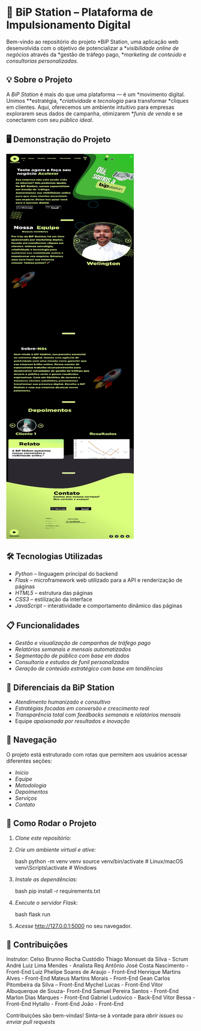 # 🚀 BiP Station – Plataforma de Impulsionamento Digital

Bem-vindo ao repositório do projeto *BiP Station, uma aplicação web desenvolvida com o objetivo de potencializar a **visibilidade online de negócios* através da *gestão de tráfego pago, **marketing de conteúdo* e *consultorias personalizadas*.

## 💡 Sobre o Projeto

A *BiP Station* é mais do que uma plataforma — é um *movimento digital. Unimos **estratégia, **criatividade* e *tecnologia* para transformar *cliques em clientes. Aqui, oferecemos um ambiente intuitivo para empresas explorarem seus dados de campanha, otimizarem **funis de venda* e se conectarem com seu *público ideal*.

## 🖥️ Demonstração do Projeto
![demonstracao_projeto](demonstracao_projeto.jpeg)


## 🛠️ Tecnologias Utilizadas

- *Python* – linguagem principal do backend
- *Flask* – microframework web utilizado para a API e renderização de páginas
- *HTML5* – estrutura das páginas
- *CSS3* – estilização da interface
- *JavaScript* – interatividade e comportamento dinâmico das páginas

## 📋 Funcionalidades

- *Gestão e visualização de campanhas de tráfego pago*
- *Relatórios semanais e mensais automatizados*
- *Segmentação de público com base em dados*
- *Consultoria e estudos de funil personalizados*
- *Geração de conteúdo estratégico com base em tendências*

## 🧠 Diferenciais da BiP Station

- *Atendimento humanizado e consultivo*
- *Estratégias focadas em conversão e crescimento real*
- *Transparência total* com *feedbacks semanais* e *relatórios mensais*
- Equipe *apaixonada por resultados e inovação*

## 📍 Navegação

O projeto está estruturado com rotas que permitem aos usuários acessar diferentes seções:

- *Início*
- *Equipe*
- *Metodologia*
- *Depoimentos*
- *Serviços*
- *Contato*

## 🏁 Como Rodar o Projeto

1. *Clone este repositório:*

2. *Crie um ambiente virtual e ative:*

   bash
   python -m venv venv
   source venv/bin/activate  # Linux/macOS
   venv\Scripts\activate     # Windows
   

3. *Instale as dependências:*

   bash
   pip install -r requirements.txt
   

4. *Execute o servidor Flask:*

   bash
   flask run
   

5. *Acesse* http://127.0.0.1:5000 no seu navegador.

## 🤝 Contribuições

Instrutor: Celso Brunno Rocha Custódio
Thiago Monsuet da Silva - Scrum
André Luiz Lima Mendes - Analista Req
Antônio José Costa Nascimento - Front-End
Luiz Phelipe Soares de Araujo - Front-End
Henrique Martins Alves - Front-End
Mateus Martins Morais - Front-End
Gean Carlos Pitombeira da Silva – Front-End
Mychel Lucas - Front-End
Vitor Albuquerque de Souza- Front-End
Samuel Pereira Santos - Front-End
Marlon Dias Marques - Front-End
Gabriel Ludovico - Back-End
Vitor Bessa - Front-End
Hytallo - Front-End
João - Front-End





Contribuições são bem-vindas! Sinta-se à vontade para *abrir issues* ou *enviar pull requests*
